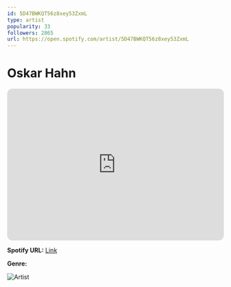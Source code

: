 ```yaml
---
id: 5D47BWKQT56z8xey53ZxmL
type: artist
popularity: 33
followers: 2865
url: https://open.spotify.com/artist/5D47BWKQT56z8xey53ZxmL
---
```

# Oskar Hahn

<iframe style="border-radius:12px" src="https://open.spotify.com/embed/artist/5D47BWKQT56z8xey53ZxmL" width="100%" height="352" frameBorder="0" allowfullscreen="" allow="autoplay; clipboard-write; encrypted-media; fullscreen; picture-in-picture" loading="lazy"></iframe>

**Spotify URL:** [Link](https://open.spotify.com/artist/5D47BWKQT56z8xey53ZxmL)

**Genre:** 

![Artist](https://i.scdn.co/image/ab6761610000e5ebb7564f720bf7cd3bb208fa3a)
